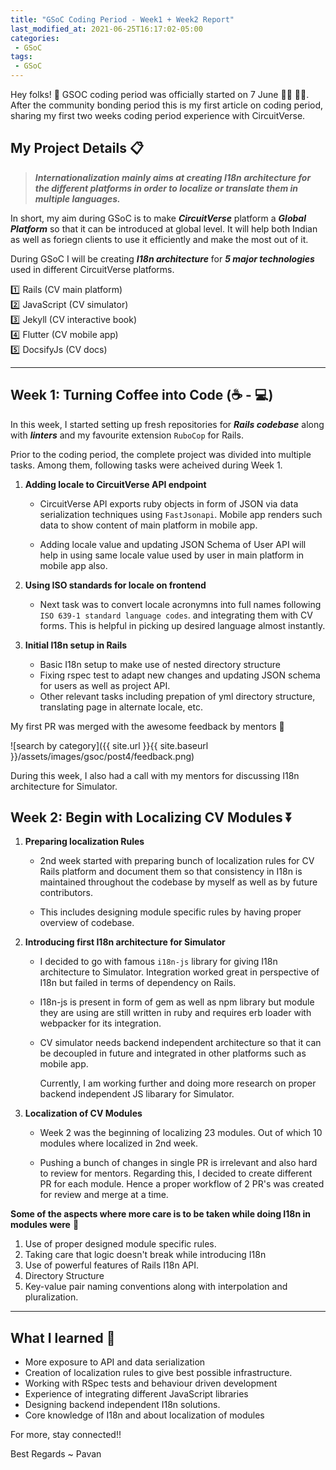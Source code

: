 ```yaml
---
title: "GSoC Coding Period - Week1 + Week2 Report"
last_modified_at: 2021-06-25T16:17:02-05:00
categories:
 - GSoC
tags:
 - GSoC
---
```


Hey folks! :wave: GSOC coding period was officially started on 7 June :man_technologist: :man_technologist:. After the community bonding period this is my first article on coding period, sharing my first two weeks coding period experience with CircuitVerse. 

## My Project Details 📋 

> **_Internationalization mainly aims at creating I18n architecture for the different platforms in order to localize or translate them in multiple languages._**

In short, my aim during GSoC is to make ***CircuitVerse*** platform a ***Global Platform*** so that it can be introduced at global level. It will help both Indian as well as foriegn clients to use it efficiently and make the most out of it.

During GSoC I will be creating ***I18n architecture*** for ***5 major technologies*** used in different CircuitVerse platforms. <br>

:one: Rails (CV main platform) <br>
:two: JavaScript (CV simulator) <br>
:three: Jekyll (CV interactive book) <br>
:four: Flutter (CV mobile app)<br>
:five: DocsifyJs (CV docs)<br>

---------------------------------------------------------------------------------------------------------------

## Week 1: Turning Coffee into Code (☕ - 💻)

In this week, I started setting up fresh repositories for ***Rails codebase*** along with ***linters*** and my favourite extension ```RuboCop``` for Rails.

Prior to the coding period, the complete project was divided into multiple tasks. Among them, following tasks were acheived during Week 1. 

1. <strong>Adding locale to CircuitVerse API endpoint </strong>

      * CircuitVerse API exports ruby objects in form of JSON via data serialization techniques using ```FastJsonapi```. Mobile app renders such data to show content of main platform in mobile app.

      * Adding locale value and updating JSON Schema of User API will help in using same locale value used by user in main platform in mobile app also.

2. <strong>Using ISO standards for locale on frontend</strong>

      * Next task was to convert locale acronymns into full names following ```ISO 639-1 standard language codes```. and integrating them with CV forms. This is helpful in picking up desired language almost instantly.

3. <strong> Initial I18n setup in Rails</strong>

      *  Basic I18n setup to make use of nested directory structure
      *  Fixing rspec test to adapt new changes and updating JSON schema for users as well as project API.
      *  Other relevant tasks including prepation of yml directory structure, translating page in alternate locale, etc.

My first PR was merged with the awesome feedback by mentors 🤩 

![search by category]({{ site.url }}{{ site.baseurl }}/assets/images/gsoc/post4/feedback.png)


During this week, I also had a call with my mentors for discussing I18n architecture for Simulator.

## Week 2: Begin with Localizing CV Modules ⏬

1. <strong> Preparing localization Rules </strong>

      * 2nd week started with preparing bunch of localization rules for CV Rails platform and document them so that consistency in I18n is maintained throughout the codebase by myself as well as by future contributors.

      * This includes designing module specific rules by having proper overview of codebase.

2. <strong> Introducing first I18n architecture for Simulator </strong>

    * I decided to go with famous ```i18n-js``` library for giving I18n architecture to Simulator. Integration worked great in perspective of I18n but failed in terms of dependency on Rails.

    * I18n-js is present in form of gem as well as npm library but module they are using are still written in ruby and requires erb loader with webpacker for its integration.

    * CV simulator needs backend independent architecture so that it can be decoupled in future and integrated in other platforms such as mobile app.

      Currently, I am working further and doing more research on proper backend independent JS libarary for Simulator.

3. <strong>Localization of CV Modules</strong>

    * Week 2 was the beginning of localizing 23 modules. Out of which 10 modules where localized in 2nd week.

    * Pushing a bunch of changes in single PR is irrelevant and also hard to review for mentors. Regarding this, I decided to create different PR for each module. Hence a proper workflow of 2 PR's was created for review and merge at a time.


**Some of the aspects where more care is to be taken while doing I18n in modules were**  🔷
    
  1. Use of proper designed module specific rules.
  2. Taking care that logic doesn't break while introducing I18n
  3. Use of powerful features of Rails I18n API.
  4. Directory Structure
  5. Key-value pair naming conventions along with interpolation and pluralization.

------------------------------------------------------------------------------------------------------------------------

## What I learned 🎯

* More exposure to API and data serialization
* Creation of localization rules to give best possible infrastructure.
* Working with RSpec tests and behaviour driven development
* Experience of integrating different JavaScript libraries
* Designing backend independent I18n solutions.
* Core knowledge of I18n and about localization of modules

For more, stay connected!!

Best Regards ~ Pavan
